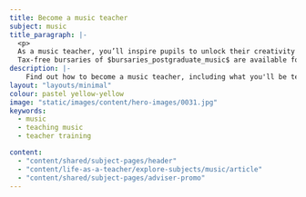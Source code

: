 ```yaml
---
title: Become a music teacher
subject: music
title_paragraph: |-
  <p>
  As a music teacher, you’ll inspire pupils to unlock their creativity and get them to  express themselves. You’ll foster a lifelong appreciation of music, enriching their lives beyond the classroom. 
  Tax-free bursaries of $bursaries_postgraduate_music$ are available for eligible trainee music teachers.</p>
description: |-
    Find out how to become a music teacher, including what you'll be teaching and what funding is available to help you train.
layout: "layouts/minimal"
colour: pastel yellow-yellow
image: "static/images/content/hero-images/0031.jpg"
keywords:
  - music
  - teaching music
  - teacher training

content:
  - "content/shared/subject-pages/header"
  - "content/life-as-a-teacher/explore-subjects/music/article"
  - "content/shared/subject-pages/adviser-promo"
---
```

